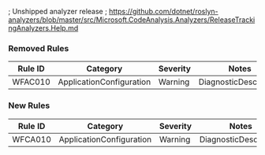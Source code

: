﻿; Unshipped analyzer release
; https://github.com/dotnet/roslyn-analyzers/blob/master/src/Microsoft.CodeAnalysis.Analyzers/ReleaseTrackingAnalyzers.Help.md

### Removed Rules

Rule ID | Category | Severity | Notes
--------|----------|----------|-------
WFAC010 | ApplicationConfiguration | Warning | DiagnosticDescriptors

### New Rules

Rule ID | Category | Severity | Notes
--------|----------|----------|-------
WFCA010 | ApplicationConfiguration | Warning | DiagnosticDescriptors
